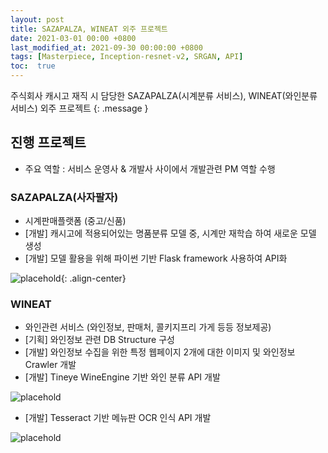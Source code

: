 ```yaml
---
layout: post
title: SAZAPALZA, WINEAT 외주 프로젝트
date: 2021-03-01 00:00 +0800
last_modified_at: 2021-09-30 00:00:00 +0800
tags: [Masterpiece, Inception-resnet-v2, SRGAN, API]
toc:  true
---
```

주식회사 캐시고 재직 시 담당한 SAZAPALZA(시계분류 서비스), WINEAT(와인분류 서비스) 외주 프로젝트
{: .message }

## 진행 프로젝트
- 주요 역할 : 서비스 운영사 & 개발사 사이에서 개발관련 PM 역할 수행

### SAZAPALZA(사자팔자)
- 시계판매플랫폼 (중고/신품)
- [개발] 캐시고에 적용되어있는 명품분류 모델 중, 시계만 재학습 하여 새로운 모델 생성
- [개발] 모델 활용을 위해 파이썬 기반 Flask framework 사용하여 API화

![placehold](https://user-images.githubusercontent.com/82125326/142086037-1fc72d1f-13b3-40ee-a7cd-9c6974342887.png){: .align-center}

### WINEAT
- 와인관련 서비스 (와인정보, 판매처, 콜키지프리 가게 등등 정보제공)
- [기획] 와인정보 관련 DB Structure 구성
- [개발] 와인정보 수집을 위한 특정 웹페이지 2개에 대한 이미지 및 와인정보 Crawler 개발 
- [개발] Tineye WineEngine 기반 와인 분류 API 개발

![placehold](https://user-images.githubusercontent.com/82125326/142090966-34e009d6-0777-48d3-9c0e-46ca327d9c3c.png)

- [개발] Tesseract 기반 메뉴판 OCR 인식 API 개발

![placehold](https://user-images.githubusercontent.com/82125326/142090993-7497494d-2bb5-4bdb-8e99-19c021df6577.png)
